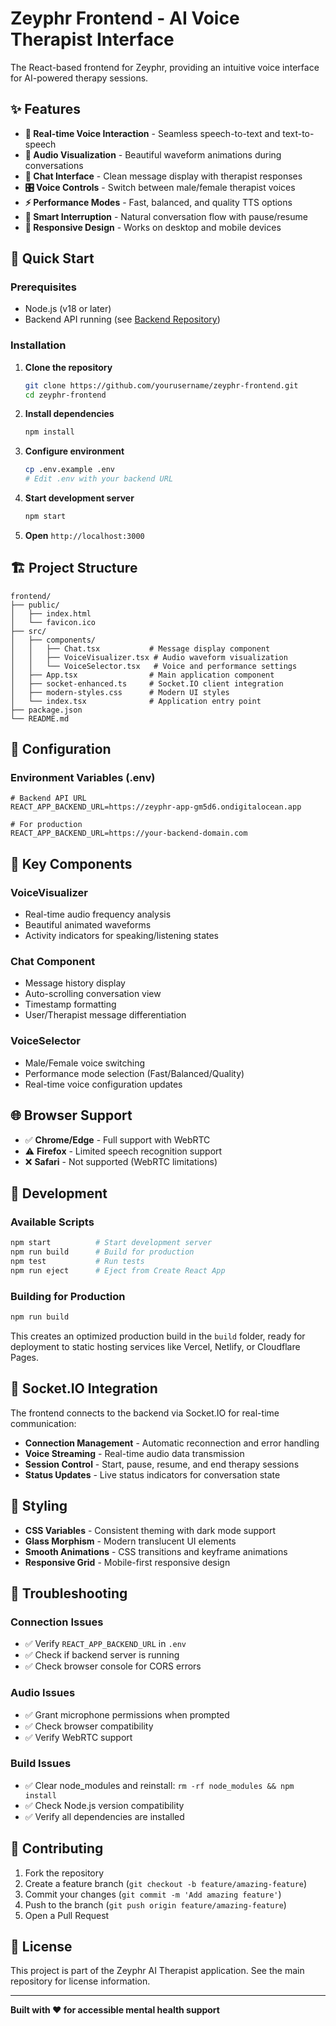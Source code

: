 # Zeyphr Frontend - AI Voice Therapist Interface

The React-based frontend for Zeyphr, providing an intuitive voice interface for AI-powered therapy sessions.

## ✨ Features

- **🎤 Real-time Voice Interaction** - Seamless speech-to-text and text-to-speech
- **🎵 Audio Visualization** - Beautiful waveform animations during conversations
- **💬 Chat Interface** - Clean message display with therapist responses
- **🎛️ Voice Controls** - Switch between male/female therapist voices
- **⚡ Performance Modes** - Fast, balanced, and quality TTS options
- **🔄 Smart Interruption** - Natural conversation flow with pause/resume
- **📱 Responsive Design** - Works on desktop and mobile devices

## 🚀 Quick Start

### Prerequisites
- Node.js (v18 or later)
- Backend API running (see [Backend Repository](https://github.com/yourusername/zeyphr-backend))

### Installation

1. **Clone the repository**
   ```bash
   git clone https://github.com/yourusername/zeyphr-frontend.git
   cd zeyphr-frontend
   ```

2. **Install dependencies**
   ```bash
   npm install
   ```

3. **Configure environment**
   ```bash
   cp .env.example .env
   # Edit .env with your backend URL
   ```

4. **Start development server**
   ```bash
   npm start
   ```

5. **Open** `http://localhost:3000`

## 🏗️ Project Structure

```
frontend/
├── public/
│   ├── index.html
│   └── favicon.ico
├── src/
│   ├── components/
│   │   ├── Chat.tsx           # Message display component
│   │   ├── VoiceVisualizer.tsx # Audio waveform visualization
│   │   └── VoiceSelector.tsx   # Voice and performance settings
│   ├── App.tsx                # Main application component
│   ├── socket-enhanced.ts     # Socket.IO client integration
│   ├── modern-styles.css      # Modern UI styles
│   └── index.tsx              # Application entry point
├── package.json
└── README.md
```

## 🔧 Configuration

### Environment Variables (.env)

```env
# Backend API URL
REACT_APP_BACKEND_URL=https://zeyphr-app-gm5d6.ondigitalocean.app

# For production
REACT_APP_BACKEND_URL=https://your-backend-domain.com
```

## 🎨 Key Components

### VoiceVisualizer
- Real-time audio frequency analysis
- Beautiful animated waveforms
- Activity indicators for speaking/listening states

### Chat Component
- Message history display
- Auto-scrolling conversation view
- Timestamp formatting
- User/Therapist message differentiation

### VoiceSelector
- Male/Female voice switching
- Performance mode selection (Fast/Balanced/Quality)
- Real-time voice configuration updates

## 🌐 Browser Support

- ✅ **Chrome/Edge** - Full support with WebRTC
- ⚠️ **Firefox** - Limited speech recognition support
- ❌ **Safari** - Not supported (WebRTC limitations)

## 🔧 Development

### Available Scripts

```bash
npm start          # Start development server
npm run build      # Build for production
npm test           # Run tests
npm run eject      # Eject from Create React App
```

### Building for Production

```bash
npm run build
```

This creates an optimized production build in the `build` folder, ready for deployment to static hosting services like Vercel, Netlify, or Cloudflare Pages.

## 🔌 Socket.IO Integration

The frontend connects to the backend via Socket.IO for real-time communication:

- **Connection Management** - Automatic reconnection and error handling
- **Voice Streaming** - Real-time audio data transmission
- **Session Control** - Start, pause, resume, and end therapy sessions
- **Status Updates** - Live status indicators for conversation state

## 🎨 Styling

- **CSS Variables** - Consistent theming with dark mode support
- **Glass Morphism** - Modern translucent UI elements
- **Smooth Animations** - CSS transitions and keyframe animations
- **Responsive Grid** - Mobile-first responsive design

## 🐛 Troubleshooting

### Connection Issues
- ✅ Verify `REACT_APP_BACKEND_URL` in `.env`
- ✅ Check if backend server is running
- ✅ Check browser console for CORS errors

### Audio Issues
- ✅ Grant microphone permissions when prompted
- ✅ Check browser compatibility
- ✅ Verify WebRTC support

### Build Issues
- ✅ Clear node_modules and reinstall: `rm -rf node_modules && npm install`
- ✅ Check Node.js version compatibility
- ✅ Verify all dependencies are installed

## 🤝 Contributing

1. Fork the repository
2. Create a feature branch (`git checkout -b feature/amazing-feature`)
3. Commit your changes (`git commit -m 'Add amazing feature'`)
4. Push to the branch (`git push origin feature/amazing-feature`)
5. Open a Pull Request

## 📄 License

This project is part of the Zeyphr AI Therapist application. See the main repository for license information.

---

**Built with ❤️ for accessible mental health support**
